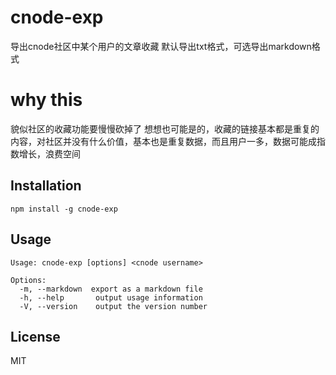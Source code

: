 # cnode-exp
导出cnode社区中某个用户的文章收藏
默认导出txt格式，可选导出markdown格式

# why this
貌似社区的收藏功能要慢慢砍掉了
想想也可能是的，收藏的链接基本都是重复的内容，对社区并没有什么价值，基本也是重复数据，而且用户一多，数据可能成指数增长，浪费空间

## Installation
```
npm install -g cnode-exp
```

## Usage
```
Usage: cnode-exp [options] <cnode username>

Options:
  -m, --markdown  export as a markdown file
  -h, --help       output usage information
  -V, --version    output the version number
```
## License
MIT

